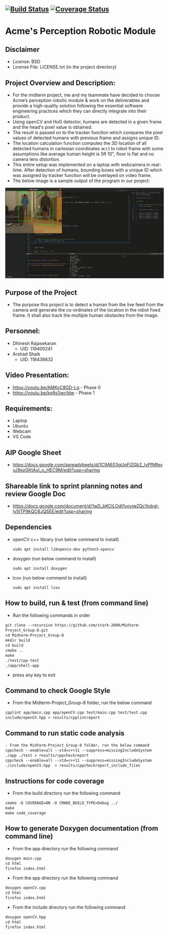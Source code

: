 [![Build Status](https://github.com/stark-2000/Midterm-Project_Group-8/actions/workflows/build_and_coveralls.yml/badge.svg)](https://github.com/stark-2000/Midterm-Project_Group-8/actions/workflows/build_and_coveralls.yml)
[![Coverage Status](https://coveralls.io/repos/github/stark-2000/Midterm-Project_Group-8/badge.svg?branch=main)](https://coveralls.io/github/stark-2000/Midterm-Project_Group-8?branch=main)
---
# Acme's Perception Robotic Module

## Disclaimer
 - License: BSD 
 - License File: LICENSE.txt (in the project directory)
   
## Project Overview and Description:
 - For the midterm project, me and my teammate have decided to choose Acme’s perception robotic module & work on the deliverables and provide a high-quality solution following the essential software engineering practices which they can directly integrate into their product.
 - Using openCV and HoG detector, humans are detected in a given frame and the head's pixel value is obtained. 
 - The result is passed on to the tracker function which compares the pixel values of detected humans with previous frame and assigns unique ID.
 - The location calculation function computes the 3D location of all detected humans in cartesian coordinates w.r.t to robot frame with some assumptions like average human height is 5ft 10", floor is flat and no camera lens distortion. 
 - This entire setup was implemented on a laptop with webcamera in real-time. After detection of humans, bounding boxes with a unique ID which was assigned by tracker function will be overlayed on video frame.
 - The below image is a sample output of the program in our project:

 ![My Image](./readme_image/output.jpg)


## Purpose of the Project
 - The purpose this project is to detect a human from the live feed from the camera and generate the co-ordinates of the location in the robot fixed frame. It shall also track the multiple human obstacles from the image.
 
## Personnel:
 - Dhinesh Rajasekaran 
    - UID: 119400241
 - Arshad Shaik
    - UID: 118438832
 
## Video Presentation:
 - https://youtu.be/AMKvC8GD-Lg - Phase 0
 - https://youtu.be/kq9s1iwcfdw - Phase 1

## Requirements: 
 - Laptop
 - Ubuntu
 - Webcam
 - VS Code
 
## AIP Google Sheet
 - https://docs.google.com/spreadsheets/d/1C9AE03gUqFlZGb2_IyPfMfevvJ9ezGKtAxI_n_HEC9M/edit?usp=sharing

## Shareable link to sprint planning notes and review Google Doc
 - https://docs.google.com/document/d/1wD_bKCtLOdt1voyiwZQc1tobgl-Iy5lTP9kQC6JQSEE/edit?usp=sharing
 
## Dependencies
 - openCV c++ library (run below command to install)
   ```
   sudo apt install libopencv-dev python3-opencv
   ```
 - doxygen (run below command to install)
   ```
   sudo apt install doxygen
   ```
 - lcov (run below command to install)
   ```
   sudo apt install lcov
   ```
   
## How to build, run & test (from command line)
 - Run the following commands in order
```
git clone --recursive https://github.com/stark-2000/Midterm-Project_Group-8.git
cd Midterm-Project_Group-8
mkdir build
cd build
cmake ..
make
./test/cpp-test
./app/shell-app
```
 - press any key to exit

## Command to check Google Style
- From the Midterm-Project_Group-8 folder, run the below command
```
cpplint app/main.cpp app/openCV.cpp test/main.cpp test/test.cpp include/openCV.hpp > results/cpplintreport
```
## Command to run static code analysis
```
- From the Midterm-Project_Group-8 folder, run the below command
cppcheck --enable=all --std=c++11 --suppress=missingIncludeSystem  ./app ./test > results/cppcheckreport
cppcheck --enable=all --std=c++11 --suppress=missingIncludeSystem  ./include/openCV.hpp  > results/cppcheckreport_include_files
```
## Instructions for code coverage
- From the build directory run the following command
```
cmake -D COVERAGE=ON -D CMAKE_BUILD_TYPE=Debug ../
make
make code_coverage
```
## How to generate Doxygen documentation (from command line)
- From the app directory run the following command
```
doxygen main.cpp
cd html
firefox index.html
```
- From the app directory run the following command
```
doxygen openCV.cpp
cd html
firefox index.html
```
- From the include directory run the following command
```
doxygen openCV.hpp
cd html
firefox index.html
```